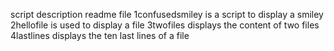 script description readme file
1confusedsmiley is a script to display a smiley
2hellofile is used to display a file
3twofiles displays the content of two files
4lastlines displays the ten last lines of a file
